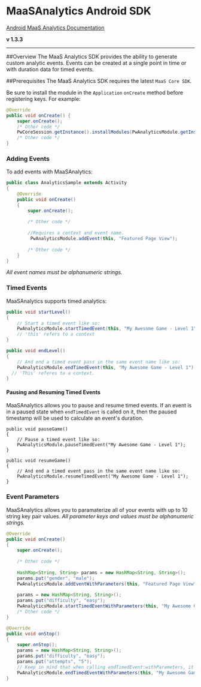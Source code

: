 MaaSAnalytics Android SDK
================

[Android MaaS Analytics Documentation](http://phunware.github.io/maas-analytics-android-sdk/)

**v 1.3.3**
________________
##Overview
The MaaS Analytics SDK provides the ability to generate custom analytic events. Events can be created at a single point
in time or with duration data for timed events.

##Prerequisites
The MaaS Analytics SDK requires the latest `MaaS Core SDK`.

Be sure to install the module in the `Application` `onCreate` method before registering keys. For example:
``` Java
@Override
public void onCreate() {
    super.onCreate();
    /* Other code */
    PwCoreSession.getInstance().installModules(PwAnalyticsModule.getInstance(), ...);
    /* Other code */
}
```

### Adding Events

To add events with MaaSAnalytics:
```JAVA
public class AnalyticsSample extends Activity
{
    @Override
    public void onCreate()
    {
        super.onCreate();
        
        /* Other code */
        
        //Requires a context and event name.
	     PwAnalyticsModule.addEvent(this, "Featured Page View");
        
        /* Other code */
    }
}
```

*All event names must be alphanumeric strings.*

### Timed Events

MaaSAnalytics supports timed analytics:
```Java
public void startLevel()
{	
    // Start a timed event like so:
    PwAnalyticsModule.startTimedEvent(this, "My Awesome Game - Level 1");
    // 'this' refers to a context
}

public void endLevel()
{	
	// And end a timed event pass in the same event name like so:
	PwAnalyticsModule.endTimedEvent(this, "My Awesome Game - Level 1");
  // 'This' referes to a context.
}
```

#### Pausing and Resuming Timed Events
MaaSAnalytics allows you to pause and resume timed events. If an event is in a paused state when `endTimedEvent` is called on it, then the paused timestamp will be used to calculate an event's duration.
```
public void pauseGame()
{	
    // Pause a timed event like so:
    PwAnalyticsModule.pauseTimedEvent("My Awesome Game - Level 1");
}

public void resumeGame()
{	
	// And end a timed event pass in the same event name like so:
	PwAnalyticsModule.resumeTimedEvent("My Awesome Game - Level 1");
}
```

### Event Parameters

MaaSAnalytics allows you to paramaterize all of your events with up to 10 string key pair values.
*All parameter keys and values must be alphanumeric strings.*

```Java
@Override
public void onCreate()
{
    super.onCreate();
    
    /* Other code */
    
    HashMap<String, String> params = new HashMap<String, String>();
    params.put("gender", "male");
    PwAnalyticsModule.addEventWithParameters(this, "Featured Page View", params);
    
    params = new HashMap<String, String>();
    params.put("difficulty", "easy");
    PwAnalyticsModule.startTimedEventWithParameters(this, "My Awesome Game - Level 1", params);
    /* Other code */
}

@Override
public void onStop()
{
    super.onStop();
    params = new HashMap<String, String>();
    params.put("difficulty", "easy");
    params.put("attempts", "5");
    // Keep in mind that when calling endTimedEvent:withParameters, it will replace any parameters that you specified in startTimedEvent:withParameters.
    PwAnalyticsModule.endTimedEventWithParameters(this, "My Awesome Game - Level 1", params);
}
```
